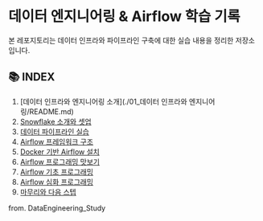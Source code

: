 
# 데이터 엔지니어링 & Airflow 학습 기록

본 레포지토리는 데이터 인프라와 파이프라인 구축에 대한 실습 내용을 정리한 저장소 입니다.

## 📚 INDEX

1. [데이터 인프라와 엔지니어링 소개](./01_데이터 인프라와 엔지니어링/README.md)
2. [Snowflake 소개와 셋업](./02_snowflake-setup/snowflake.md)
3. [데이터 파이프라인 실습](./03_pipeline-practice/pipeline_practice.md)
4. [Airflow 프레임워크 구조](./04_airflow-framework/airflow_framework.md)
5. [Docker 기반 Airflow 설치](./05_airflow-docker/airflow_docker.md)
6. [Airflow 프로그래밍 맛보기](./06_airflow-basic/airflow_basic.md)
7. [Airflow 기초 프로그래밍](./07_airflow-programming/airflow_programming.md)
8. [Airflow 심화 프로그래밍](./08_airflow-advanced/airflow_advanced.md)
9. [마무리와 다음 스텝](./09_next-steps/next_steps.md)

from. DataEngineering_Study
